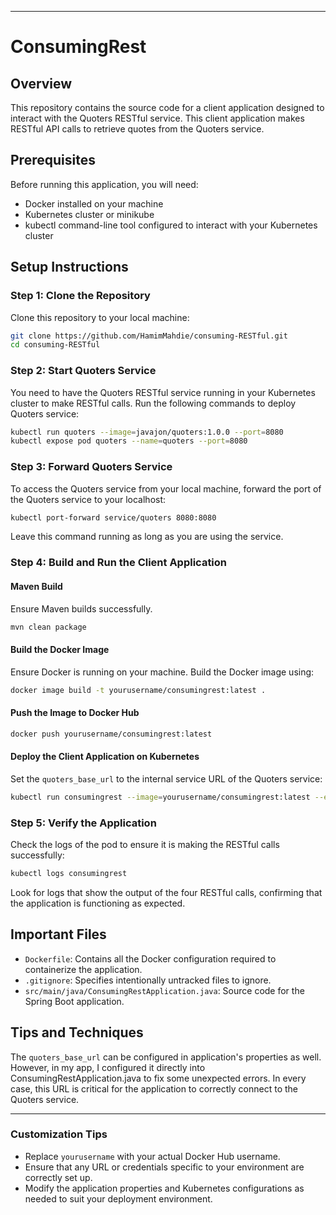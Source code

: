 
---

# ConsumingRest

## Overview
This repository contains the source code for a client application designed to interact with the Quoters RESTful service. This client application makes RESTful API calls to retrieve quotes from the Quoters service.

## Prerequisites
Before running this application, you will need:
- Docker installed on your machine
- Kubernetes cluster or minikube
- kubectl command-line tool configured to interact with your Kubernetes cluster

## Setup Instructions

### Step 1: Clone the Repository
Clone this repository to your local machine:
```bash
git clone https://github.com/HamimMahdie/consuming-RESTful.git
cd consuming-RESTful
```

### Step 2: Start Quoters Service
You need to have the Quoters RESTful service running in your Kubernetes cluster to make RESTful calls. Run the following commands to deploy Quoters service:
```bash
kubectl run quoters --image=javajon/quoters:1.0.0 --port=8080
kubectl expose pod quoters --name=quoters --port=8080
```

### Step 3: Forward Quoters Service
To access the Quoters service from your local machine, forward the port of the Quoters service to your localhost:
```bash
kubectl port-forward service/quoters 8080:8080
```
Leave this command running as long as you are using the service.

### Step 4: Build and Run the Client Application

#### Maven Build
Ensure Maven builds successfully.
```bash
mvn clean package

```

#### Build the Docker Image
Ensure Docker is running on your machine. Build the Docker image using:
```bash
docker image build -t yourusername/consumingrest:latest .
```

#### Push the Image to Docker Hub
```bash
docker push yourusername/consumingrest:latest
```

#### Deploy the Client Application on Kubernetes
Set the `quoters_base_url` to the internal service URL of the Quoters service:
```bash
kubectl run consumingrest --image=yourusername/consumingrest:latest --env="quoters_base_url=http://quoters:8080"
```

### Step 5: Verify the Application
Check the logs of the pod to ensure it is making the RESTful calls successfully:
```bash
kubectl logs consumingrest
```
Look for logs that show the output of the four RESTful calls, confirming that the application is functioning as expected.

## Important Files
- `Dockerfile`: Contains all the Docker configuration required to containerize the application.
- `.gitignore`: Specifies intentionally untracked files to ignore.
- `src/main/java/ConsumingRestApplication.java`: Source code for the Spring Boot application.

## Tips and Techniques
The `quoters_base_url` can be configured in application's properties as well. However, in my app, I configured it directly into ConsumingRestApplication.java to fix some unexpected errors. In every case, this URL is critical for the application to correctly connect to the Quoters service.

---

### Customization Tips
- Replace `yourusername` with your actual Docker Hub username.
- Ensure that any URL or credentials specific to your environment are correctly set up.
- Modify the application properties and Kubernetes configurations as needed to suit your deployment environment.


